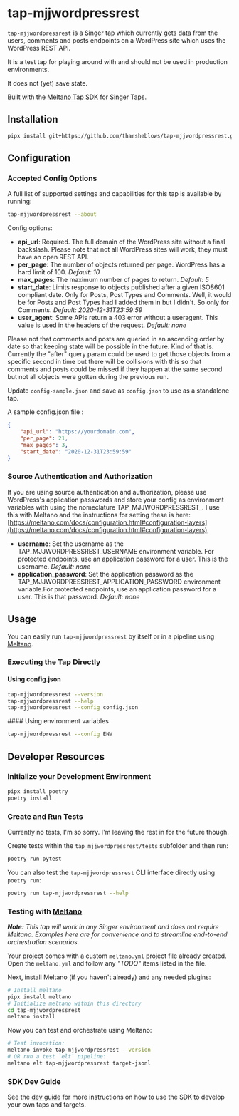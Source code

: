 # tap-mjjwordpressrest

`tap-mjjwordpressrest` is a Singer tap which currently gets data from the users, comments and posts endpoints on a WordPress site which uses the WordPress REST API.

It is a test tap for playing around with and should not be used in production environments.

It does not (yet) save state.

Built with the [Meltano Tap SDK](https://sdk.meltano.com) for Singer Taps.

## Installation


```bash
pipx install git+https://github.com/tharsheblows/tap-mjjwordpressrest.git
```

## Configuration

### Accepted Config Options

A full list of supported settings and capabilities for this
tap is available by running:

```bash
tap-mjjwordpressrest --about
```

Config options:
- **api_url**: Required. The full domain of the WordPress site without a final backslash. Please note that not all WordPress sites will work, they must have an open REST API.
- **per_page**: The number of objects returned per page. WordPress has a hard limit of 100. *Default: 10*
- **max_pages**: The maximum number of pages to return. *Default: 5*
- **start_date**: Limits response to objects published after a given ISO8601 compliant date. Only for Posts, Post Types and Comments. Well, it would be for Posts and Post Types had I added them in but I didn't. So only for Comments. *Default: 2020-12-31T23:59:59*
- **user_agent**: Some APIs return a 403 error without a useragent. This value is used in the headers of the request. *Default: none*


Please not that comments and posts are queried in an ascending order by date so that keeping state will be possible in the future. Kind of that is. Currently the "after" query param could be used to get those objects from a specific second in time but there will be collisions with this so that comments and posts could be missed if they happen at the same second but not all objects were gotten during the previous run.

Update `config-sample.json` and save as `config.json` to use as a standalone tap.

A sample config.json file :

```json
{
	"api_url": "https://yourdomain.com",
	"per_page": 21,
	"max_pages": 3,
	"start_date": "2020-12-31T23:59:59"
}
```

### Source Authentication and Authorization

If you are using source authentication and authorization, please use WordPress's application passwords and store your config as environment variables with using the nomeclature TAP_MJJWORDPRESSREST_<capitalised key name>. I use this with Meltano and the instructions for setting these is here: [https://meltano.com/docs/configuration.html#configuration-layers](https://meltano.com/docs/configuration.html#configuration-layers)

- **username**: Set the username as the TAP_MJJWORDPRESSREST_USERNAME environment variable. For protected endpoints, use an application password for a user. This is the username.  *Default: none*
- **application_password**: Set the application password as the TAP_MJJWORDPRESSREST_APPLICATION_PASSWORD environment variable.For protected endpoints, use an application password for a user. This is that password. *Default: none*


## Usage

You can easily run `tap-mjjwordpressrest` by itself or in a pipeline using [Meltano](https://meltano.com/).

### Executing the Tap Directly

#### Using config.json

```bash
tap-mjjwordpressrest --version
tap-mjjwordpressrest --help
tap-mjjwordpressrest --config config.json
```

#### Using environment variables
```bash
tap-mjjwordpressrest --config ENV
```

## Developer Resources

### Initialize your Development Environment

```bash
pipx install poetry
poetry install
```

### Create and Run Tests

Currently no tests, I'm so sorry. I'm leaving the rest in for the future though.

Create tests within the `tap_mjjwordpressrest/tests` subfolder and
  then run:

```bash
poetry run pytest
```

You can also test the `tap-mjjwordpressrest` CLI interface directly using `poetry run`:

```bash
poetry run tap-mjjwordpressrest --help
```

### Testing with [Meltano](https://www.meltano.com)

_**Note:** This tap will work in any Singer environment and does not require Meltano.
Examples here are for convenience and to streamline end-to-end orchestration scenarios._

Your project comes with a custom `meltano.yml` project file already created. Open the `meltano.yml` and follow any _"TODO"_ items listed in
the file.

Next, install Meltano (if you haven't already) and any needed plugins:

```bash
# Install meltano
pipx install meltano
# Initialize meltano within this directory
cd tap-mjjwordpressrest
meltano install
```

Now you can test and orchestrate using Meltano:

```bash
# Test invocation:
meltano invoke tap-mjjwordpressrest --version
# OR run a test `elt` pipeline:
meltano elt tap-mjjwordpressrest target-jsonl
```

### SDK Dev Guide

See the [dev guide](https://sdk.meltano.com/en/latest/dev_guide.html) for more instructions on how to use the SDK to
develop your own taps and targets.
